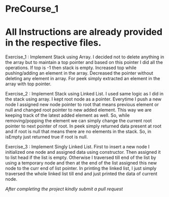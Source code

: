 # PreCourse_1

# All Instructions are already provided in the respective files.

Exercise_1 : Implement Stack using Array.
I decided not to delete anything in the array but to maintain a top pointer and based on this pointer I did all the operations.
If top is -1 then stack is empty. Increased top while pushing/adding an element in the array. Decreased the pointer without deleting any element in array.
For peek simply extracted an element in the array with top pointer. 

Exercise_2 : Implement Stack using Linked List.
I used same logic as I did in the stack using array. I kept root node as a pointer.
Everytime I push a new node I assigned new node pointer to root that means previous element or null and changed root pointer to new added element.
This way we are keeping track of the latest added element as well. So, while removing/popping the element we can simply change the current root pointer 
to next pointer of root. In peek simply returned data present at root and if root is null that means there are no elements in the stack.
So, in isEmpty just returned true if root is null.

Exercise_3 : Implement Singly Linked List.
First to insert a new node I initialized one node and assigned data using constructor. Then assigned it to list head if the list is empty.
Otherwise I traversed till end of the list by using a temporary node and then at the end of the list assigned this new node to the curr end of list pointer.
In printing the linked list, I just simply traversed the whole linked list till end and just printed the data of current node.

*After completing the project kindly submit a pull request*
